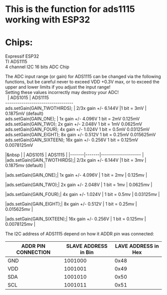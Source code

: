 # This is the function for ads1115 working with ESP32 
# Chips: 
Expressif ESP32  
TI ADS1115  
4 channel I2C 16 bits ADC Chip   

The ADC input range (or gain) for ADS1115 can be changed via the following functions, but be careful never to exceed VDD +0.3V max, or to 
exceed the upper and lower limits if you adjust the input range!  
Setting these values incorrectly may destroy your ADC!  
                                                          &nbsp; |    ADS1015 | ADS1115  
              ----------------------------------                                                 
ads.setGain(GAIN_TWOTHIRDS);  | 2/3x gain +/- 6.144V  |1 bit = 3mV     | 0.1875mV (default)  
ads.setGain(GAIN_ONE);  |     1x gain   +/- 4.096V  1 bit = 2mV      0.125mV  
ads.setGain(GAIN_TWO);          2x gain   +/- 2.048V  1 bit = 1mV      0.0625mV  
ads.setGain(GAIN_FOUR);         4x gain   +/- 1.024V  1 bit = 0.5mV    0.03125mV  
ads.setGain(GAIN_EIGHT);        8x gain   +/- 0.512V  1 bit = 0.25mV   0.015625mV  
ads.setGain(GAIN_SIXTEEN);     16x gain  +/- 0.256V  1 bit = 0.125mV  0.0078125mV  

|&nbsp |   |  ADS1015 | ADS1115  |
|-------|-------|--------------------  |
|ads.setGain(GAIN_TWOTHIRDS);|   2/3x gain +/- 6.144V  |1 bit = 3mv |       0.1875mv (default) |   

|ads.setGain(GAIN_ONE);|      1x gain   +/- 4.096V  | 1 bit = 2mv |       0.125mv |   

|ads.setGain(GAIN_TWO);|          2x gain   +/- 2.048V  | 1 bit = 1mv |       0.0625mv |   

|ads.setGain(GAIN_FOUR);|         4x gain   +/- 1.024V  | 1 bit = 0.5mv |     0.03125mv |   

|ads.setGain(GAIN_EIGHT);|        8x gain   +/- 0.512V  | 1 bit = 0.25mv |    0.015625mv |   

|ads.setGain(GAIN_SIXTEEN);|     16x gain  +/- 0.256V  | 1 bit = 0.125mv |   0.0078125mv |   


The I2C address of ADS1115 depend on how it ADDR pin was connected:   


| ADDR PIN CONNECTION  | SLAVE ADDRESS in Bin |LAVE ADDRESS in Hex  |
| ------------- | ------------- |----------|
| GND |  1001000| 0x48|
|  VDD| 1001001| 0x49|
| SDA |  1001010| 0x50|
| SCL |  1001011|  0x51|
